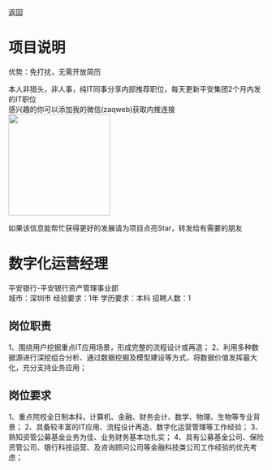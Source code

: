 [返回](../)

# 项目说明

优势：免打扰，无需开放简历

本人非猎头，非人事，纯IT同事分享内部推荐职位，每天更新平安集团2个月内发的IT职位  
感兴趣的你可以添加我的微信(zaqweb)获取内推连接  
<img src="https://github.com/zaqweb/PA-IT-JOBS/blob/master/WechatICode.jpeg"  height="200" width="200">

如果该信息能帮忙获得更好的发展请为项目点亮Star，转发给有需要的朋友

# 数字化运营经理
平安银行-平安银行资产管理事业部  
城市：深圳市 经验要求：1年 学历要求：本科  招聘人数：1

## 岗位职责
1、围绕用户挖掘重点IT应用场景，形成完整的流程设计或再造；
2、利用多种数据源进行深挖组合分析、通过数据挖掘及模型建设等方式，将数据价值发挥最大化，充分支持业务应用；

## 岗位要求
1、重点院校全日制本科，计算机、金融、财务会计、数学、物理、生物等专业背景；
2、具备较丰富的IT应用、流程设计再造、数字化运营管理等工作经验；
3、熟知资管公募基金业务为佳、业务财务基本功扎实；
4、具有公募基金公司、保险资管公司、银行科技运营、及咨询顾问公司等金融科技类公司工作经验的优先考虑；




